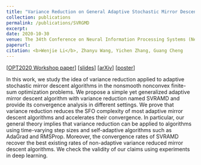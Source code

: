 ```yaml
---
title: "Variance Reduction on General Adaptive Stochastic Mirror Descent"
collection: publications
permalink: /publications/SVRGMD
excerpt: 
date: 2020-10-30
venue: The 34th Conference on Neural Information Processing Systems (NeurIPS 2020) OPT 2020 Workshop 
paperurl:
citation: <b>Wenjie Li</b>, Zhanyu Wang, Yichen Zhang, Guang Cheng
---
```

[[OPT2020 Workshop paper](https://opt-ml.org/papers/2020/paper_19.pdf)] [[slides](https://williamlwj.github.io/About/files/slides/SVRGMD_paper_slides.pdf)] [[arXiv](https://arxiv.org/abs/2012.13760)] [[poster](https://williamlwj.github.io/About/files/slides/SVRGMD_poster.pdf)]

In this work, we study the idea of variance reduction applied to adaptive stochastic mirror descent algorithms in the nonsmooth nonconvex finite-sum optimization problems. We propose a simple yet generalized adaptive mirror descent algorithm with variance reduction named SVRAMD and provide its convergence analysis in different settings. We prove that variance reduction reduces the SFO complexity of most adaptive mirror descent algorithms and accelerates their convergence. In particular, our general theory implies that variance reduction can be applied to algorithms using time-varying step sizes and self-adaptive algorithms such as AdaGrad and RMSProp. Moreover, the convergence rates of SVRAMD recover the best existing rates of non-adaptive variance reduced mirror descent algorithms. We check the validity of our claims using experiments in deep learning.
